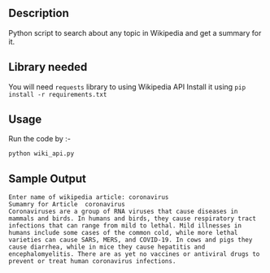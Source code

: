 ## Description

Python script to search about any topic in Wikipedia and get a summary for it.

## Library needed

You will need `requests` library to using Wikipedia API
Install it using `pip install -r requirements.txt  `

## Usage
Run the code by :-

`python wiki_api.py `



## Sample Output

```
Enter name of wikipedia article: coronavirus
Sumamry for Article  coronavirus
Coronaviruses are a group of RNA viruses that cause diseases in mammals and birds. In humans and birds, they cause respiratory tract infections that can range from mild to lethal. Mild illnesses in humans include some cases of the common cold, while more lethal varieties can cause SARS, MERS, and COVID-19. In cows and pigs they cause diarrhea, while in mice they cause hepatitis and encephalomyelitis. There are as yet no vaccines or antiviral drugs to prevent or treat human coronavirus infections.


```


